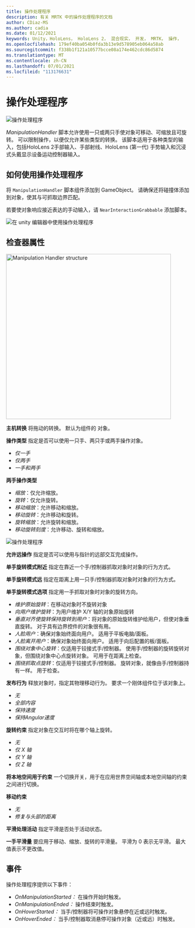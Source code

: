 ```yaml
---
title: 操作处理程序
description: 有关 MRTK 中的操作处理程序的文档
author: CDiaz-MS
ms.author: cadia
ms.date: 01/12/2021
keywords: Unity，HoloLens， HoloLens 2， 混合现实， 开发， MRTK， 操作，
ms.openlocfilehash: 179ef40ba054b0fda3b13e9d578905eb064a58ab
ms.sourcegitcommit: f338b1f121a10577bcce08a174e462cdc86d5874
ms.translationtype: MT
ms.contentlocale: zh-CN
ms.lasthandoff: 07/01/2021
ms.locfileid: "113176631"
---
```

# <a name="manipulation-handler"></a>操作处理程序

![操作处理程序](../images/manipulation-handler/MRTK_Manipulation_Main.png)

*ManipulationHandler* 脚本允许使用一只或两只手使对象可移动、可缩放且可旋转。 可以限制操作，以便仅允许某些类型的转换。 该脚本适用于各种类型的输入，包括HoloLens 2手部输入、手部射线、HoloLens (第一代) 手势输入和沉浸式头戴显示设备运动控制器输入。

## <a name="how-to-use-the-manipulation-handler"></a>如何使用操作处理程序

将 `ManipulationHandler` 脚本组件添加到 GameObject。 请确保还将碰撞体添加到对象，使其与可抓取边界匹配。

若要使对象响应接近表达的手动输入，请 `NearInteractionGrabbable` 添加脚本。

![在 unity 编辑器中使用操作处理程序](../images/manipulation-handler/MRTK_ManipulationHandler_Howto.png)

## <a name="inspector-properties"></a>检查器属性

<img src="../images/manipulation-handler/MRTK_ManipulationHandler_Structure.png" width="450" alt="Manipulation Handler structure">

**主机转换** 将拖动的转换。 默认为组件的 对象。

**操作类型** 指定是否可以使用一只手、两只手或两手操作对象。

* *仅一手*
* *仅两手*
* *一手和两手*

**两手操作类型**

* *缩放*：仅允许缩放。
* *旋转*：仅允许旋转。
* *移动缩放*：允许移动和缩放。
* *移动旋转*：允许移动和旋转。
* *旋转缩放*：允许旋转和缩放。
* *移动旋转刻度*：允许移动、旋转和缩放。

![操作处理程序](../images/manipulation-handler/MRTK_ManipulationHandler_TwoHanded.jpg)

**允许远操作** 指定是否可以使用与指针的远部交互完成操作。

**单手旋转模式附近** 指定在靠近一个手/控制器抓取对象时对象的行为方式。

**单手旋转模式远** 指定在距离上用一只手/控制器抓取对象时对象的行为方式。

**单手旋转模式选项** 指定用一手抓取对象时对象的旋转方向。

* *维护原始旋转*：在移动对象时不旋转对象
* *向用户维护旋转*：为用户维护 X/Y 轴的对象原始旋转
* *垂直对齐使旋转保持旋转到用户*：将对象的原始旋转维护给用户，但使对象垂直旋转。 对于具有边界控件的对象很有用。
* *人脸用户*：确保对象始终面向用户。 适用于平板电脑/面板。
* *人脸离开用户*：确保对象始终面向用户。 适用于向后配置的板/面板。
* *围绕对象中心旋转*：仅适用于铰接式手/控制器。 使用手/控制器的旋转旋转对象，但围绕对象中心点旋转对象。 可用于在距离上检查。
* *围绕抓取点旋转*：仅适用于铰接式手/控制器。 旋转对象，就像由手/控制器持有一样。 用于检查。

**发布行为** 释放对象时，指定其物理移动行为。 要求一个刚体组件位于该对象上。

* *无*
* *全部内容*
* *保持速度*
* *保持Angular速度*

**旋转约束** 指定对象在交互时将在哪个轴上旋转。

* *无*
* *仅 X 轴*
* *仅 Y 轴*
* *仅 Z 轴*

**将本地空间用于约束** 一个切换开关，用于在应用世界空间轴或本地空间轴的约束之间进行切换。

**移动约束**

* *无*
* *修复与头部的距离*

**平滑处理活动** 指定平滑是否处于活动状态。

**一手平滑量** 要应用于移动、缩放、旋转的平滑量。 平滑为 0 表示无平滑。 最大值表示不更改值。

## <a name="events"></a>事件

操作处理程序提供以下事件：

* *OnManipulationStarted：* 在操作开始时触发。
* *OnManipulationEnded：* 操作结束时触发。
* *OnHoverStarted：* 当手/控制器将可操作对象悬停在近或远时触发。
* *OnHoverEnded：* 当手/控制器取消悬停可操作对象（近或远）时触发。
